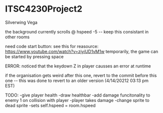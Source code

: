# ITSC4230Project2
Silverwing Vega

the background currently scrolls @ hspeed -5 -- keep this consistant in other rooms

need code start button: see this for reasource: https://www.youtube.com/watch?v=zjyiUD1vM1w
	temporarily, the game can be started by pressing space


ERROR: noticed that the keydown Z in player causses an error at runtime

if the organisation gets weird after this one, revert to the commit before this one -- this was done to revert to an older version (4/14/20212 03:13 pm EST)


TODO:
-give player health
	-draw healthbar
-add damage funcitonality to enemy 1 on collision with player
	-player takes damage
	-change sprite to dead sprite
		-sets self.hspeed = room.hspeed
